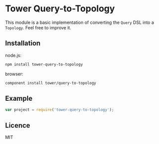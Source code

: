 # Tower Query-to-Topology

This module is a basic implementation of converting the `Query` DSL into a `Topology`. Feel free to improve it.

## Installation

node.js:

```bash
npm install tower-query-to-topology
```

browser:

```bash
component install tower/query-to-topology
```

## Example

```js
var project = require('tower-query-to-topology');
```

## Licence

MIT